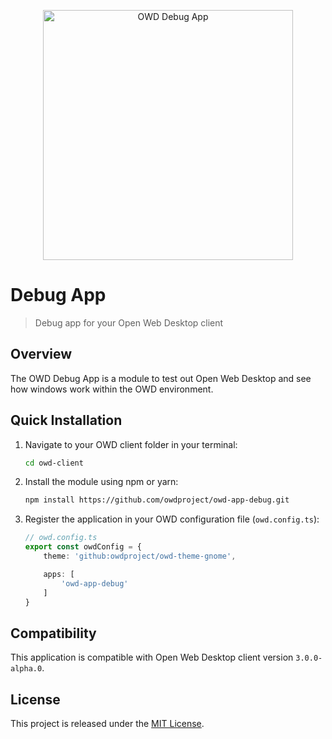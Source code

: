 <p align="center">
  <img src="media/screenshot.png" alt="OWD Debug App" width="400" />
</p>

# Debug App

> Debug app for your Open Web Desktop client

## Overview

The OWD Debug App is a module to test out Open Web Desktop and see how windows work within the OWD environment.

## Quick Installation

1.  Navigate to your OWD client folder in your terminal:
    ```bash
    cd owd-client
    ```
2.  Install the module using npm or yarn:
    ```bash
    npm install https://github.com/owdproject/owd-app-debug.git
    ```
3.  Register the application in your OWD configuration file (`owd.config.ts`):
    ```typescript
    // owd.config.ts
    export const owdConfig = {
        theme: 'github:owdproject/owd-theme-gnome',
    
        apps: [
            'owd-app-debug'
        ]
    }
    ```

## Compatibility

This application is compatible with Open Web Desktop client version `3.0.0-alpha.0`.

## License

This project is released under the [MIT License](LICENSE).
